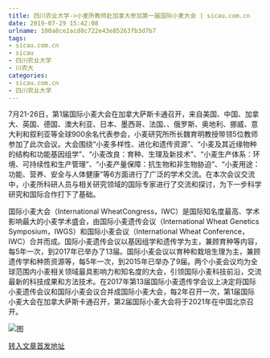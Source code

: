 ```yaml
---
title: 四川农业大学->小麦所教师赴加拿大参加第一届国际小麦大会 | sicau.com.cn
date: 2019-07-29 15:42:08
urlname: 100a8ce2acd8c722e43e85263fb3d7b7
tags: 
- sicau.com.cn
- sicau
- 四川农业大学
- 川农大
categories:
- sicau.com.cn
- 四川农业大学
---
```



7月21-26日，第1届国际小麦大会在加拿大萨斯卡通召开，来自美国、中国、加拿大、英国、德国、澳大利亚、日本、墨西哥、法国、、俄罗斯、奥地利、挪威、意大利和叙利亚等全球900余名代表参会，小麦研究所所长魏育明教授带领5位教师参加了此次会议。大会围绕“小麦多样性、进化和遗传资源”、“小麦及其近缘物种的结构和功能基因组学”、“小麦改良：育种、生理及新技术”、“小麦生产体系：环境、可持续性和生产管理”、“小麦产量保障：抗生物和非生物胁迫”、“小麦用途：功能、营养、安全与人体健康”等6方面进行了广泛的学术交流。在本次会议交流中，小麦所科研人员与相关研究领域的国际专家进行了交流和探讨，为下一步科学研究和国际合作打下了基础。

国际小麦大会（International WheatCongress，IWC）是国际知名度最高、学术影响最大的小麦学术盛会，由国际小麦遗传会议（International Wheat Genetics Symposium，IWGS）和国际小麦会议（International Wheat Conference，IWC）合并而成。国际小麦遗传会议以基因组学和遗传学为主，兼顾育种等内容，每5年一次，到2017年已举办了13届。国际小麦会议以育种和栽培生理为主，兼顾遗传学和种质资源等，每5年一次，到2015年已举办了9届。两个小麦会议均为全球范围内小麦相关领域最具影响力和知名度的大会，引领国际小麦科技前沿，交流最新的科技成果和方法技术。在2017年第13届国际小麦遗传学会议上决定将国际小麦遗传会议和国际小麦会议合并成国际小麦大会，每2年召开一次，第1届国际小麦大会在加拿大萨斯卡通召开，第2届国际小麦大会将于2021年在中国北京召开。



![图](https://news.sicau.edu.cn/__local/C/41/80/F7108871FBCE46164AAA02E6FB7_8CDF3F78_18280.jpg)

[转入文章首发地址](https://news.sicau.edu.cn/info/1078/52692.htm)